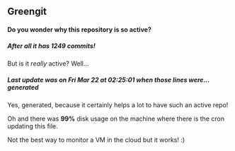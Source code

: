 ## Greengit

#### Do you wonder why this repository is so active?

##### After all it has 1249 commits!

But is it *really* active? Well...

##### Last update was on Fri Mar 22 at 02:25:01 when those lines were... generated

Yes, generated, because it certainly helps a lot to have such an active repo!

Oh and there was **99%** disk usage on the machine
where there is the cron updating this file.

Not the best way to monitor a VM in the cloud but it works! :)
